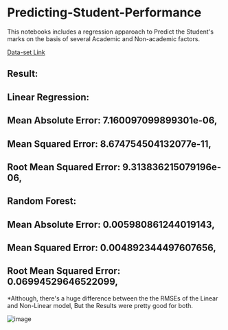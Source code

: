 # Predicting-Student-Performance
This notebooks includes a regression apparoach to Predict the Student's marks on the basis of several Academic and Non-academic factors.

[Data-set Link](https://archive.ics.uci.edu/ml/datasets/Student+Performance)


Result:
--

Linear Regression:
--
Mean Absolute Error: 7.160097099899301e-06,
-
Mean Squared Error: 8.674754504132077e-11,
-
Root Mean Squared Error: 9.313836215079196e-06,
-


Random Forest:
--
Mean Absolute Error: 0.005980861244019143,
-
Mean Squared Error: 0.004892344497607656,
-
Root Mean Squared Error: 0.06994529646522099,
-


*Although, there's a huge difference between the the RMSEs of the Linear and Non-Linear model, But the Results were pretty good for both.

![image](https://user-images.githubusercontent.com/50799215/121343476-5b319c80-c940-11eb-9b84-3cd1bc4f8570.png)



